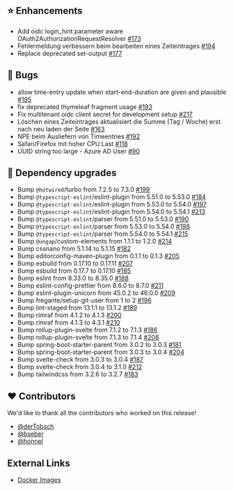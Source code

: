 ## ⭐ Enhancements

- Add oidc login_hint parameter aware OAuth2AuthorizationRequestResolver [#173](https://github.com/urlaubsverwaltung/zeiterfassung/pull/173)
- Fehlermeldung verbessern beim bearbeiten eines Zeiteintrages [#194](https://github.com/urlaubsverwaltung/zeiterfassung/issues/194)
- Replace deprecated set-output [#177](https://github.com/urlaubsverwaltung/zeiterfassung/pull/177)

## 🐞 Bugs

- allow time-entry update when start-end-duration are given and plausible [#195](https://github.com/urlaubsverwaltung/zeiterfassung/pull/195)
- fix deprecated thymeleaf fragment usage [#193](https://github.com/urlaubsverwaltung/zeiterfassung/pull/193)
- Fix multitenant oidc client secret for development setup [#217](https://github.com/urlaubsverwaltung/zeiterfassung/pull/217)
- Löschen eines Zeiteintrages aktualisiert die Summe (Tag / Woche) erst nach neu laden der Seite [#163](https://github.com/urlaubsverwaltung/zeiterfassung/issues/163)
- NPE beim Ausliefern von Timeentries [#192](https://github.com/urlaubsverwaltung/zeiterfassung/issues/192)
- Safari/Firefox mit hoher CPU Last [#118](https://github.com/urlaubsverwaltung/zeiterfassung/issues/118)
- UUID string too large - Azure AD User [#90](https://github.com/urlaubsverwaltung/zeiterfassung/issues/90)

## 🔨 Dependency upgrades

- Bump `@hotwired`/turbo from 7.2.5 to 7.3.0 [#199](https://github.com/urlaubsverwaltung/zeiterfassung/pull/199)
- Bump `@typescript-eslint`/eslint-plugin from 5.51.0 to 5.53.0 [#184](https://github.com/urlaubsverwaltung/zeiterfassung/pull/184)
- Bump `@typescript-eslint`/eslint-plugin from 5.53.0 to 5.54.0 [#197](https://github.com/urlaubsverwaltung/zeiterfassung/pull/197)
- Bump `@typescript-eslint`/eslint-plugin from 5.54.0 to 5.54.1 [#213](https://github.com/urlaubsverwaltung/zeiterfassung/pull/213)
- Bump `@typescript-eslint`/parser from 5.51.0 to 5.53.0 [#190](https://github.com/urlaubsverwaltung/zeiterfassung/pull/190)
- Bump `@typescript-eslint`/parser from 5.53.0 to 5.54.0 [#198](https://github.com/urlaubsverwaltung/zeiterfassung/pull/198)
- Bump `@typescript-eslint`/parser from 5.54.0 to 5.54.1 [#215](https://github.com/urlaubsverwaltung/zeiterfassung/pull/215)
- Bump `@ungap`/custom-elements from 1.1.1 to 1.2.0 [#214](https://github.com/urlaubsverwaltung/zeiterfassung/pull/214)
- Bump cssnano from 5.1.14 to 5.1.15 [#182](https://github.com/urlaubsverwaltung/zeiterfassung/pull/182)
- Bump editorconfig-maven-plugin from 0.1.1 to 0.1.3 [#205](https://github.com/urlaubsverwaltung/zeiterfassung/pull/205)
- Bump esbuild from 0.17.10 to 0.17.11 [#207](https://github.com/urlaubsverwaltung/zeiterfassung/pull/207)
- Bump esbuild from 0.17.7 to 0.17.10 [#185](https://github.com/urlaubsverwaltung/zeiterfassung/pull/185)
- Bump eslint from 8.33.0 to 8.35.0 [#188](https://github.com/urlaubsverwaltung/zeiterfassung/pull/188)
- Bump eslint-config-prettier from 8.6.0 to 8.7.0 [#211](https://github.com/urlaubsverwaltung/zeiterfassung/pull/211)
- Bump eslint-plugin-unicorn from 45.0.2 to 46.0.0 [#209](https://github.com/urlaubsverwaltung/zeiterfassung/pull/209)
- Bump fregante/setup-git-user from 1 to 2 [#196](https://github.com/urlaubsverwaltung/zeiterfassung/pull/196)
- Bump lint-staged from 13.1.1 to 13.1.2 [#189](https://github.com/urlaubsverwaltung/zeiterfassung/pull/189)
- Bump rimraf from 4.1.2 to 4.1.3 [#200](https://github.com/urlaubsverwaltung/zeiterfassung/pull/200)
- Bump rimraf from 4.1.3 to 4.3.1 [#210](https://github.com/urlaubsverwaltung/zeiterfassung/pull/210)
- Bump rollup-plugin-svelte from 7.1.2 to 7.1.3 [#186](https://github.com/urlaubsverwaltung/zeiterfassung/pull/186)
- Bump rollup-plugin-svelte from 7.1.3 to 7.1.4 [#208](https://github.com/urlaubsverwaltung/zeiterfassung/pull/208)
- Bump spring-boot-starter-parent from 3.0.2 to 3.0.3 [#181](https://github.com/urlaubsverwaltung/zeiterfassung/pull/181)
- Bump spring-boot-starter-parent from 3.0.3 to 3.0.4 [#204](https://github.com/urlaubsverwaltung/zeiterfassung/pull/204)
- Bump svelte-check from 3.0.3 to 3.0.4 [#187](https://github.com/urlaubsverwaltung/zeiterfassung/pull/187)
- Bump svelte-check from 3.0.4 to 3.1.0 [#212](https://github.com/urlaubsverwaltung/zeiterfassung/pull/212)
- Bump tailwindcss from 3.2.6 to 3.2.7 [#183](https://github.com/urlaubsverwaltung/zeiterfassung/pull/183)

## ❤️ Contributors

We'd like to thank all the contributors who worked on this release!

- [@derTobsch](https://github.com/derTobsch)
- [@bseber](https://github.com/bseber)
- [@honnel](https://github.com/honnel)
## External Links

- [Docker Images](https://github.com/urlaubsverwaltung/zeiterfassung/pkgs/container/zeiterfassung%2Fzeiterfassung)
